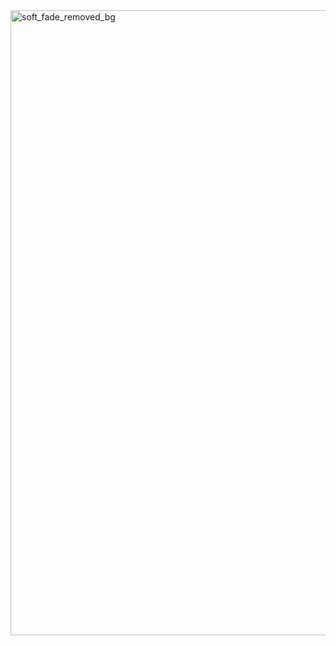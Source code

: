 <img width="1000" height="1000" alt="soft_fade_removed_bg" src="https://github.com/user-attachments/assets/e39a18ba-85c1-42a9-95df-80a712bcc831" />

<!--
**leafletishy/leafletishy** is a ✨ _special_ ✨ repository because its `README.md` (this file) appears on your GitHub profile.

Here are some ideas to get you started:

- 🔭 I’m currently working on ...
- 🌱 I’m currently learning ...
- 👯 I’m looking to collaborate on ...
- 🤔 I’m looking for help with ...
- 💬 Ask me about ...
- 📫 How to reach me: ...
- 😄 Pronouns: ...
- ⚡ Fun fact: ...
-->
